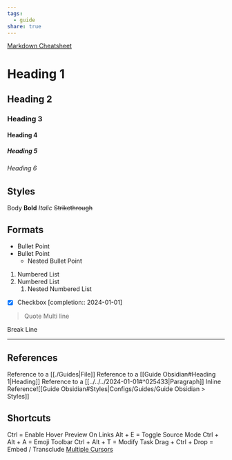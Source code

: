 ```yaml
---
tags:
  - guide
share: true
---
```

[Markdown Cheatsheet](https://rentry.org/how)
# Heading 1
## Heading 2
### Heading 3
#### Heading 4
##### Heading 5
###### Heading 6

## Styles

Body
**Bold**
_Italic_
~~Strikethrough~~

## Formats

- Bullet Point
- Bullet Point
	- Nested Bullet Point
1. Numbered List
2. Numbered List
	1. Nested Numbered List
- [x] Checkbox  [completion:: 2024-01-01]
>Quote
>Multi line

Break Line
___

## References

Reference to a [[./Guides|File]]
Reference to a [[Guide Obsidian#Heading 1|Heading]]
Reference to a [[../../../2024-01-01#^025433|Paragraph]]
Inline Reference![[Guide Obsidian#Styles|Configs/Guides/Guide Obsidian > Styles]]
## Shortcuts

Ctrl = Enable Hover Preview On Links
Alt + E = Toggle Source Mode
Ctrl + Alt + A = Emoji Toolbar
Ctrl + Alt + T = Modify Task
Drag + Ctrl + Drop = Embed /  Transclude
[Multiple Cursors](https://help.obsidian.md/Editing+and+formatting/Multiple+cursors)
